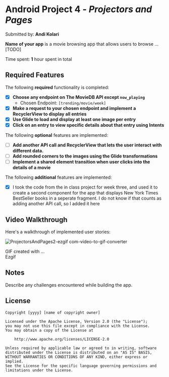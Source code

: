 # Android Project 4 - *Projectors and Pages*

Submitted by: **Andi Kolari**

**Name of your app** is a movie browsing app that allows users to browse ... [TODO] 

Time spent: **1** hour spent in total

## Required Features

The following **required** functionality is completed:

- [X] **Choose any endpoint on The MovieDB API except `now_playing`**
  - Chosen Endpoint: `[trending/movie/week]`
- [X] **Make a request to your chosen endpoint and implement a RecyclerView to display all entries**
- [X] **Use Glide to load and display at least one image per entry**
- [X] **Click on an entry to view specific details about that entry using Intents**

The following **optional** features are implemented:

- [ ] **Add another API call and RecyclerView that lets the user interact with different data.** 
- [ ] **Add rounded corners to the images using the Glide transformations**
- [ ] **Implement a shared element transition when user clicks into the details of a movie**

The following **additional** features are implemented:

- [X] I took the code from the in class project for week three, and used it to create a second component for the app that displays New York Times BestSeller books in a seperate fragment. I do not know if that counts as adding another API call, so I added it here

## Video Walkthrough

Here's a walkthrough of implemented user stories:


![ProjectorsAndPages2-ezgif com-video-to-gif-converter](https://github.com/AKolari/Projectors-and-Pages/assets/90071560/d0b118cc-1d70-4d4e-a4d2-8ddba1a66b08)


GIF created with ...  
Ezgif

## Notes

Describe any challenges encountered while building the app.

## License

    Copyright [yyyy] [name of copyright owner]

    Licensed under the Apache License, Version 2.0 (the "License");
    you may not use this file except in compliance with the License.
    You may obtain a copy of the License at

        http://www.apache.org/licenses/LICENSE-2.0

    Unless required by applicable law or agreed to in writing, software
    distributed under the License is distributed on an "AS IS" BASIS,
    WITHOUT WARRANTIES OR CONDITIONS OF ANY KIND, either express or implied.
    See the License for the specific language governing permissions and
    limitations under the License.
